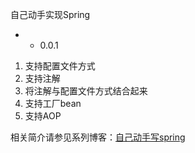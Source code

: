 自己动手实现Spring
 
- - 0.0.1

1. 支持配置文件方式
2. 支持注解
3. 将注解与配置文件方式结合起来
4. 支持工厂bean
5. 支持AOP

相关简介请参见系列博客：[自己动手写spring](http://blog.csdn.net/lqk654321/article/details/49794445 "")